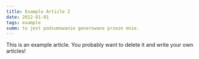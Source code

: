 ```yaml
---
title: Example Article 2
date: 2012-01-01
tags: example
summ: to jest podsumowanie generowane przeze mnie.
---
```


This is an example article. You probably want to delete it and write your own articles!
